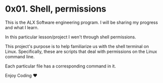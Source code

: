 # 0x01. Shell, permissions

This is the ALX Software engineering program. I will be sharing my progress and what I learn.

In this particular lesson/project I wen't through shell permissions.

This project's purpose is to help familiarize us with the shell terminal on Linux. Specifically, these are scripts that deal with permissions on the Linux command line.

Each particular file has a corresponding command in it.

Enjoy Coding ❤
